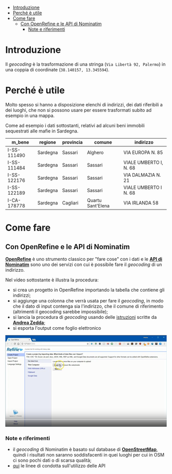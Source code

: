 
<!-- TOC -->

- [Introduzione](#introduzione)
- [Perché è utile](#perché-è-utile)
- [Come fare](#come-fare)
    - [Con OpenRefine e le API di Nominatim](#con-openrefine-e-le-api-di-nominatim)
        - [Note e riferimenti](#note-e-riferimenti)

<!-- /TOC -->
# Introduzione

Il _geocoding_ è la trasformazione di una stringa (`Via Libertà 92, Palermo`) in una coppia di coordinate (`38.140157, 13.345594`).

# Perché è utile

Molto spesso si hanno a disposizione elenchi di indirizzi, dei dati riferibili a dei luoghi, che non si possono usare per essere trasformati subito ad esempio in una mappa.

Come ad esempio i dati sottostanti, relativi ad alcuni beni immobili sequestrati alle mafie in Sardegna.

| m_bene      | regione  | provincia | comune            | indirizzo              | 
|-------------|----------|-----------|-------------------|------------------------| 
| I-SS-111490 | Sardegna | Sassari   | Alghero           | VIA EUROPA N. 85       | 
| I-SS-111484 | Sardegna | Sassari   | Sassari           | VIALE UMBERTO I, N. 68 | 
| I-SS-122176 | Sardegna | Sassari   | Sassari           | VIA DALMAZIA N. 21     | 
| I-SS-122189 | Sardegna | Sassari   | Sassari           | VIALE UMBERTO I N. 68  | 
| I-CA-178778 | Sardegna | Cagliari  | Quartu Sant'Elena | VIA IRLANDA 58         | 

# Come fare

## Con OpenRefine e le API di Nominatim

[**OpenRefine**](../tools/openrefine.md) è uno strumento classico per "fare cose" con i dati e le [**API di Nominatim**](http://wiki.openstreetmap.org/wiki/Nominatim) sono uno dei servizi con cui è possibile fare il _geocoding_ di un indirizzo.

Nel video sottostante è illustra la procedura:

- si crea un progetto in OpenRefine importando la tabella che contiene gli indirizzi;
- si aggiunge una colonna che verrà usata per fare il _geocoding_, in modo che il dato di input contenga sia l'indirizzo, che il comune di riferimento (altrimenti il geocoding sarebbe impossibile);
- si lancia la procedura di _geocoding_ usando delle [istruzioni](https://github.com/aborruso/geocode_openrefine/blob/master/Nominatim/open_refine_nominatim.json) scritte da [**Andrea Zedda**](https://twitter.com/andria_tzedda);
- si esporta l'output come foglio elettronico

[![](./imgs/videoGeocodingOpenrefine.png)](https://www.youtube.com/watch?v=GpD87pKYQgo&feature=youtu.be&hd=1)

### Note e riferimenti

- il _geocoding_ di Nominatim è basato sul database di [**OpenStreetMap**](https://www.openstreetmap.org/#map=19/38.12672/13.29924), quindi i risultati non saranno soddisfacenti in quei luoghi per cui in OSM ci sono pochi dati o di scarsa qualità;
- [qui](https://operations.osmfoundation.org/policies/nominatim/) le linee di condotta sull'utilizzo delle API